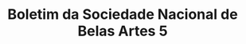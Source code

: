 ---
ref: sol-323-0000
title: ["Boletim da Sociedade Nacional de Belas Artes 5"]
author_name: ["unknown author"]
publisher: ["unknown publisher"]
year: "unknown date"
origin: ["Portugal"]
formats: ["magazine"]
disciplines: ["graphic-design"]
tags: ["Boletim da Sociedade Nacional de Belas Artes"]
layout: artifact
status: ["scan"]
published: false
int_published: false
image_count:
date_added: 2023-06-16
batch:
---